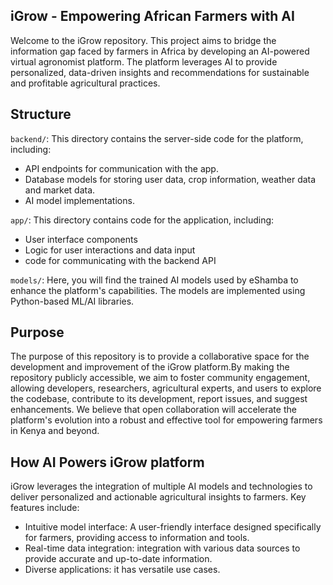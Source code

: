 ## iGrow - Empowering African Farmers with AI
Welcome to the iGrow repository. This project aims to bridge the information gap faced by farmers in Africa by developing an AI-powered virtual agronomist platform. The platform leverages AI to provide personalized, data-driven insights and recommendations for sustainable and profitable agricultural practices.

## Structure
`backend/`: This directory contains the server-side code for the platform, including:
* API endpoints for communication with the app.
* Database models for storing user data, crop information, weather data and market data.
* AI model implementations.

`app/`: This directory contains code for the application, including:
* User interface components
* Logic for user interactions and data input
* code for communicating with the backend API

`models/`: Here, you will find the trained AI models used by eShamba to enhance the platform's capabilities. The models are implemented using Python-based ML/AI libraries.

## Purpose
The purpose of this repository is to provide a collaborative space for the development and improvement of the iGrow platform.By making the repository publicly accessible, we aim to foster community engagement, allowing developers, researchers, agricultural experts, and users to explore the codebase, contribute to its development, report issues, and suggest enhancements. We believe that open collaboration will accelerate the platform's evolution into a robust and effective tool for empowering farmers in Kenya and beyond.

## How AI Powers iGrow platform
iGrow leverages the integration of multiple AI models and technologies to deliver personalized and actionable agricultural insights to farmers. Key features include:
* Intuitive model interface: A user-friendly interface designed specifically for farmers, providing access to information and tools.
* Real-time data integration: integration with various data sources to provide accurate and up-to-date information.
* Diverse applications: it has versatile use cases.




